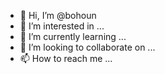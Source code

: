 - 👋 Hi, I’m @bohoun
- 👀 I’m interested in ...
- 🌱 I’m currently learning ...
- 💞️ I’m looking to collaborate on ...
- 📫 How to reach me ...

<!---
bohoun/bohoun is a ✨ special ✨ repository because its `README.md` (this file) appears on your GitHub profile.
You can click the Preview link to take a look at your changes.
--->
